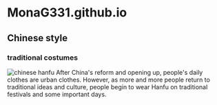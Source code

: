 # MonaG331.github.io
## Chinese style
### traditional costumes
![chinese hanfu](https://gw.alicdn.com/imgextra/i4/2096992634/O1CN016pGm7I1VKPqiaRNrp_!!2096992634-0-daren.jpg_800x800xz)
After China's reform and opening up, people's daily clothes are urban clothes. However, as more and more people return to traditional ideas and culture, people begin to wear Hanfu on traditional festivals and some important days.
